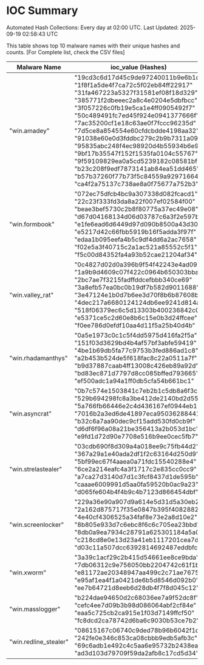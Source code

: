 # IOC Summary

Automated Hash Collections: Every day at 02:00 UTC. Last Updated: 2025-09-19 02:58:43 UTC

This table shows top 10 malware names with their unique hashes and counts. [For Complete list, check the CSV files]

| Malware Name | ioc_value (Hashes) | Count |
|--------------|--------------------|-------|
|  "win.amadey" |  "19cd3c6d17d45c9de97240011b9e6b1d"<br> "1f8f1a5de4f7ca72c5f02eb84ff22917"<br> "31fa467223a5327f31581ef08f18d329"<br> "385771f2dbeeec2a8c4e0204e5dbfbcc"<br> "3f057226c0fb19e5ca1e4ff0905492f7"<br> "50c489491fc7ed45f924e0941377666f"<br> "7ac35200cf1e18c63ae0f7fccc96235d"<br> "7d5ce8a854554e60cfdcbdde4198aa32"<br> "91038e60e0d3fddbc279c2b9b7311a09"<br> "95835abc248f4ec98920d4b55934b6e9"<br> "9bf17b35547f152f1535fa0104c55767"<br> "9f59109829ea0a5cd5239182c08581bf"<br> "b23c208f9edf7873141ab84ea51dd465"<br> "b57b37260f77b73f5c84559a92971664"<br> "ca4f2a75137c738ae8a0f75677a752b3" | 15 |
|  "win.formbook" |  "072ec75dfcb4bc9a307338d082fcacd1"<br> "22c23f333fd3da8a22f007ef02584f00"<br> "beae3bef5730c2b8f80775a37ec49e08"<br> "d67d04168134d06d03787c6a3f2e597b"<br> "e1fe6ead6d6449d97d090b8500a43d30"<br> "e5217d42c66fbb5919b16f5adda3f97f"<br> "edaa1b095eefa4b5c9df4dd6a2ac7658"<br> "f02e5a3f40715c2a1ac521a85552c5f1"<br> "f5c00d84352fa4a93b52cae21204af34" | 9 |
|  "win.valley_rat" |  "0c4827d02d0a396b9f54f42243e4ad09"<br> "1a9b9d4609c07f422c0964b650303bba"<br> "2bc7ae7f3215fadffddcefbbb340ce69"<br> "3a8efb57ea0bc0b19df7b582d9011688"<br> "3e47124e1b0d7b6ee3d70f8b6b87608b"<br> "4dec217a6680124124db6ee9241d814a"<br> "518f06379ec6c5d13303b400236842c0"<br> "e5371ce5c2d60e8b6c15e0b3d24ffcee"<br> "f0ee786d0efdf10aa4d11f5a25b40d4b" | 9 |
|  "win.rhadamanthys" |  "0a5e1973c0c1c5f4dd5975d416fa2f5a"<br> "151f03d3629bd4b4af57bf3abfe59419"<br> "4be1b69db5fa77c9753b3fed886ad1c8"<br> "a2b453b524de5f618fac8c22a0511a7f"<br> "b9d37887caab4ff13008c426eb89a92d"<br> "bd83ec871d7797d8cc085bffed793665"<br> "ef500adc1a94a1ff0db5cfa54b661bc1" | 7 |
|  "win.asyncrat" |  "0b7c574e1503841c7eb2b1c5db8a6f3c"<br> "529b694298fc8a3be412de2140bd2d55"<br> "5a766fb66446e2c4d436167ef0944eb1"<br> "7016b2a3ed6de41897eca95036288441"<br> "b32c6a7aa90dec9cf15add530fd0cb9f"<br> "d6df6f96a08a21be356413a2b053d1bc"<br> "e9fd1d72d90e7708e516b9ee0cec5fb7" | 7 |
|  "win.strelastealer" |  "03cdb690f8d309a4a018ee9c75fb44d2"<br> "367a29a1e40ada2df1f2c63164d250d9"<br> "5bf99ec67f4aaea0a71fdc15540288e4"<br> "6ce2a214eafc4a3f1717c2e835cc0cc9"<br> "a7ca27d3140d7d1c3fcf8437d1de595b"<br> "caaae6009991d5aa0fa59520b0ac9a23"<br> "d065fe604b4f4b9c4b7123d866454dbf" | 7 |
|  "win.screenlocker" |  "229a36e90a907d9a614e5d31d5a30eb2"<br> "2a162d875717f35e0847b395f4082882"<br> "4e40cf4306525a34faf8e73e2a8d10e2"<br> "8b805e933d7c6ebc8f6c6c705ea23bbd"<br> "8db0a9ea7934c28791a625301184a5a0"<br> "c218cd8e0e13d23a41eb1117201cea7d"<br> "d03c11a507dcc6392814692487eddbfc" | 7 |
|  "win.xworm" |  "3a39c1acf29c2b415d54661ee8ce9bda"<br> "7db06312c9e756050bb2204742c61f1b"<br> "e81172ae20348947aa499c2c71ae7675"<br> "e95af1ea4f1a0421de6b5d8546d092b0"<br> "ee7b64721d8eeb6d28db4f7f8d045c12" | 5 |
|  "win.masslogger" |  "b224dae94650d2c68036ee7a9f52dc8f"<br> "cefc4ee7d09b3b98d086064abf2cf84e"<br> "eaa5c725cb2ca915e1f03d7149ffcf50"<br> "fc8dcd2ca78742d6ba6c9030b53ce7b2" | 4 |
|  "win.redline_stealer" |  "08615167c06740c9ded78b96b6042f1d"<br> "242fe0e346c853ca08cbbb9edb5afb3c"<br> "69c6adb1e492c4c5aa6e95732b2438ea"<br> "ad3d103d79709f59da2afb8c17cd5d34" | 4 |